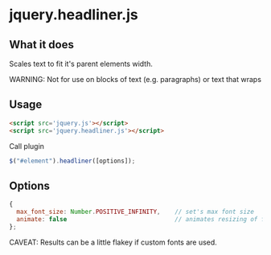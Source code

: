 # jquery.headliner.js

## What it does
Scales text to fit it's parent elements width.

WARNING: Not for use on blocks of text (e.g. paragraphs) or text that wraps

## Usage

``` html
<script src='jquery.js'></script>
<script src='jquery.headliner.js'></script>
```

Call plugin
``` javascript
$("#element").headliner([options]);
```


## Options

``` javascript
{
  max_font_size: Number.POSITIVE_INFINITY,    // set's max font size
  animate: false                              // animates resizing of font
};
```

CAVEAT: Results can be a little flakey if custom fonts are used.

